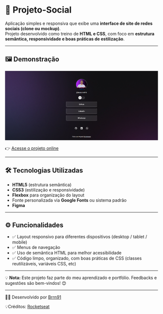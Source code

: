 # 👥 Projeto-Social  

Aplicação simples e responsiva que exibe uma **interface de site de redes sociais (clone ou mockup)**.  
Projeto desenvolvido como treino de **HTML e CSS**, com foco em **estrutura semântica, responsividade e boas práticas de estilização**.  

---

## 🖼️ Demonstração  

![Screenshot do Projeto](preview.png)  

👉 [Acesse o projeto online](https://brrn91.github.io/projeto-social/)  

---

## 🛠️ Tecnologias Utilizadas  

- **HTML5** (estrutura semântica)  
- **CSS3** (estilização e responsividade)  
- **Flexbox** para organização do layout  
- Fonte personalizada via **Google Fonts** ou sistema padrão
- **Figma**

---

## ⚙️ Funcionalidades  

- ✅ Layout responsivo para diferentes dispositivos (desktop / tablet / mobile)  
- ✅ Menus de navegação
- ✅ Uso de semântica HTML para melhor acessibilidade  
- ✅ Código limpo, organizado, com boas práticas de CSS (classes reutilizáveis, variáveis CSS, etc)  

---

💡 **Nota:** Este projeto faz parte do meu aprendizado e portfólio. Feedbacks e sugestões são bem-vindos! 😊  

---

👨‍💻 Desenvolvido por [Brrn91](https://github.com/Brrn91)  

💡Créditos: [Rocketseat](https://app.rocketseat.com.br/)
